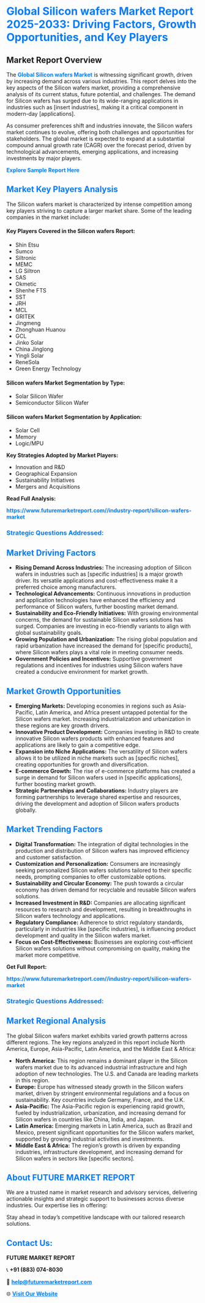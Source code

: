 <h1 style="color: #007BFF;">Global Silicon wafers Market Report 2025-2033: Driving Factors, Growth Opportunities, and Key Players</h1>

<section id="overview">
<h2>Market Report Overview</h2>
<p>The <a href="https://www.futuremarketreport.com//industry-report/silicon-wafers-market" style="color: #007BFF; text-decoration: none;"><strong>Global Silicon wafers Market</strong></a> is witnessing significant growth, driven by increasing demand across various industries. This report delves into the key aspects of the Silicon wafers market, providing a comprehensive analysis of its current status, future potential, and challenges. The demand for Silicon wafers has surged due to its wide-ranging applications in industries such as [insert industries], making it a critical component in modern-day [applications].</p>
<p>As consumer preferences shift and industries innovate, the Silicon wafers market continues to evolve, offering both challenges and opportunities for stakeholders. The global market is expected to expand at a substantial compound annual growth rate (CAGR) over the forecast period, driven by technological advancements, emerging applications, and increasing investments by major players.</p>
</section>

<section id="overview">
<p><a href="https://www.futuremarketreport.com//request-sample/reportId=90630" style="color: #007BFF; text-decoration: none;"><strong>Explore Sample Report Here</strong></a></p>
</section>

<section id="key-players">
<h2 style="color: #007BFF;">Market Key Players Analysis</h2>
<p>The Silicon wafers market is characterized by intense competition among key players striving to capture a larger market share. Some of the leading companies in the market include:</p>
<h4>Key Players Covered in the Silicon wafers Report:</h4>
<ul><li>Shin Etsu</li><li>Sumco</li><li>Siltronic</li><li>MEMC</li><li>LG Siltron</li><li>SAS</li><li>Okmetic</li><li>Shenhe FTS</li><li>SST</li><li>JRH</li><li>MCL</li><li>GRITEK</li><li>Jingmeng</li><li>Zhonghuan Huanou</li><li>GCL</li><li>Jinko Solar</li><li>China Jinglong</li><li>Yingli Solar</li><li>ReneSola</li><li>Green Energy Technology</li></ul>
<h4>Silicon wafers Market Segmentation by Type:</h4>
<ul><li>Solar Silicon Wafer</li><li>Semiconductor Silicon Wafer</li></ul>

<h4>Silicon wafers Market Segmentation by Application:</h4>
<ul><li>Solar Cell</li><li>Memory</li><li>Logic/MPU</li></ul>
<p><strong>Key Strategies Adopted by Market Players:</strong></p>
<ul>
<li>Innovation and R&D</li>
<li>Geographical Expansion</li>
<li>Sustainability Initiatives</li>
<li>Mergers and Acquisitions</li>
</ul>
</section>

<section>
<p><strong>Read Full Analysis: </strong></p><a href="https://www.futuremarketreport.com//industry-report/silicon-wafers-market" style="color: #007BFF; text-decoration: none;"><strong>https://www.futuremarketreport.com//industry-report/silicon-wafers-market</strong></a>
<h3 style="color: #007BFF;">Strategic Questions Addressed:</h3>
</section>

<section id="driving-factors">
<h2 style="color: #007BFF;">Market Driving Factors</h2>
<ul>
<li><strong>Rising Demand Across Industries:</strong> The increasing adoption of Silicon wafers in industries such as [specific industries] is a major growth driver. Its versatile applications and cost-effectiveness make it a preferred choice among manufacturers.</li>
<li><strong>Technological Advancements:</strong> Continuous innovations in production and application technologies have enhanced the efficiency and performance of Silicon wafers, further boosting market demand.</li>
<li><strong>Sustainability and Eco-Friendly Initiatives:</strong> With growing environmental concerns, the demand for sustainable Silicon wafers solutions has surged. Companies are investing in eco-friendly variants to align with global sustainability goals.</li>
<li><strong>Growing Population and Urbanization:</strong> The rising global population and rapid urbanization have increased the demand for [specific products], where Silicon wafers plays a vital role in meeting consumer needs.</li>
<li><strong>Government Policies and Incentives:</strong> Supportive government regulations and incentives for industries using Silicon wafers have created a conducive environment for market growth.</li>
</ul>
</section>

<section id="growth-opportunities">
<h2 style="color: #007BFF;">Market Growth Opportunities</h2>
<ul>
<li><strong>Emerging Markets:</strong> Developing economies in regions such as Asia-Pacific, Latin America, and Africa present untapped potential for the Silicon wafers market. Increasing industrialization and urbanization in these regions are key growth drivers.</li>
<li><strong>Innovative Product Development:</strong> Companies investing in R&D to create innovative Silicon wafers products with enhanced features and applications are likely to gain a competitive edge.</li>
<li><strong>Expansion into Niche Applications:</strong> The versatility of Silicon wafers allows it to be utilized in niche markets such as [specific niches], creating opportunities for growth and diversification.</li>
<li><strong>E-commerce Growth:</strong> The rise of e-commerce platforms has created a surge in demand for Silicon wafers used in [specific applications], further boosting market growth.</li>
<li><strong>Strategic Partnerships and Collaborations:</strong> Industry players are forming partnerships to leverage shared expertise and resources, driving the development and adoption of Silicon wafers products globally.</li>
</ul>
</section>

<section id="trending-factors">
<h2 style="color: #007BFF;">Market Trending Factors</h2>
<ul>
<li><strong>Digital Transformation:</strong> The integration of digital technologies in the production and distribution of Silicon wafers has improved efficiency and customer satisfaction.</li>
<li><strong>Customization and Personalization:</strong> Consumers are increasingly seeking personalized Silicon wafers solutions tailored to their specific needs, prompting companies to offer customizable options.</li>
<li><strong>Sustainability and Circular Economy:</strong> The push towards a circular economy has driven demand for recyclable and reusable Silicon wafers solutions.</li>
<li><strong>Increased Investment in R&D:</strong> Companies are allocating significant resources to research and development, resulting in breakthroughs in Silicon wafers technology and applications.</li>
<li><strong>Regulatory Compliance:</strong> Adherence to strict regulatory standards, particularly in industries like [specific industries], is influencing product development and quality in the Silicon wafers market.</li>
<li><strong>Focus on Cost-Effectiveness:</strong> Businesses are exploring cost-efficient Silicon wafers solutions without compromising on quality, making the market more competitive.</li>
</ul>
</section>

<section>
<p><strong>Get Full Report: </strong></p><a href="https://www.futuremarketreport.com//industry-report/silicon-wafers-market" style="color: #007BFF; text-decoration: none;"><strong>https://www.futuremarketreport.com//industry-report/silicon-wafers-market</strong></a>
<h3 style="color: #007BFF;">Strategic Questions Addressed:</h3>
</section>


<section id="regional-analysis">
<h2 style="color: #007BFF;">Market Regional Analysis</h2>
<p>The global Silicon wafers market exhibits varied growth patterns across different regions. The key regions analyzed in this report include North America, Europe, Asia-Pacific, Latin America, and the Middle East & Africa:</p>
<ul>
<li><strong>North America:</strong> This region remains a dominant player in the Silicon wafers market due to its advanced industrial infrastructure and high adoption of new technologies. The U.S. and Canada are leading markets in this region.</li>
<li><strong>Europe:</strong> Europe has witnessed steady growth in the Silicon wafers market, driven by stringent environmental regulations and a focus on sustainability. Key countries include Germany, France, and the U.K.</li>
<li><strong>Asia-Pacific:</strong> The Asia-Pacific region is experiencing rapid growth, fueled by industrialization, urbanization, and increasing demand for Silicon wafers in countries like China, India, and Japan.</li>
<li><strong>Latin America:</strong> Emerging markets in Latin America, such as Brazil and Mexico, present significant opportunities for the Silicon wafers market, supported by growing industrial activities and investments.</li>
<li><strong>Middle East & Africa:</strong> The region’s growth is driven by expanding industries, infrastructure development, and increasing demand for Silicon wafers in sectors like [specific sectors].</li>
</ul>
</section>

<footer>
<h2 style="color: #007BFF;">About FUTURE MARKET REPORT</h2>
<p>We are a trusted name in market research and advisory services, delivering actionable insights and strategic support to businesses across diverse industries. Our expertise lies in offering:</p>

<p>Stay ahead in today’s competitive landscape with our tailored research solutions.</p>

<h2 style="color: #007BFF;">Contact Us:</h2>
<p><strong>FUTURE MARKET REPORT</strong></p>
<p>📞 <strong>+91 (883) 074-8030</strong></p>
<p>📧 <strong><a href="mailto:help@futuremarketreport.com" style="color: #007BFF;">help@futuremarketreport.com</a></strong></p>
<p>🌐 <strong><a href="https://www.futuremarketreport.com/" style="color: #007BFF;">Visit Our Website</a></strong></p>
</footer>
